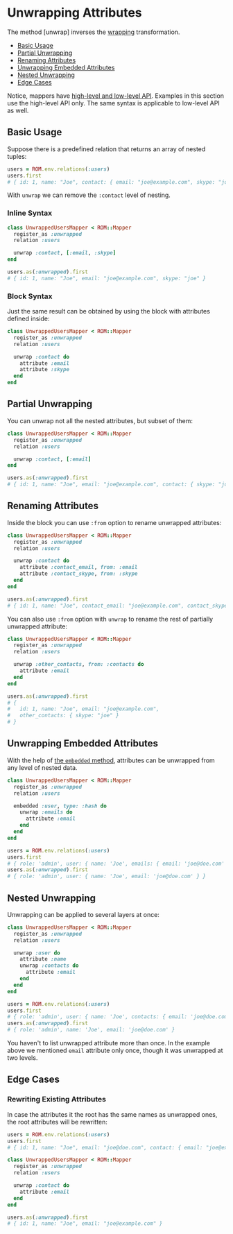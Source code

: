 Unwrapping Attributes
=====================

The method [unwrap] inverses the [wrapping](wrapping) transformation.

* [Basic Usage](#basic-usage)
* [Partial Unwrapping](#partial-unwrapping)
* [Renaming Attributes](#renaming-attributes)
* [Unwrapping Embedded Attributes](#unwrapping-embedded-attributes)
* [Nested Unwrapping](#nested-unwrapping)
* [Edge Cases](#edge-cases)

Notice, mappers have [high-level and low-level API](../mappers.md#high-level-and-low-level-api). Examples in this section use the high-level API only. The same syntax is applicable to low-level API as well.

Basic Usage
-----------

Suppose there is a predefined relation that returns an array of nested tuples:

```ruby
users = ROM.env.relations(:users)
users.first
# { id: 1, name: "Joe", contact: { email: "joe@example.com", skype: "joe" } }
```

With `unwrap` we can remove the `:contact` level of nesting.

### Inline Syntax

```ruby
class UnwrappedUsersMapper < ROM::Mapper
  register_as :unwrapped
  relation :users

  unwrap :contact, [:email, :skype]
end

users.as(:unwrapped).first
# { id: 1, name: "Joe", email: "joe@example.com", skype: "joe" }
```

### Block Syntax

Just the same result can be obtained by using the block with attributes defined inside:

```ruby
class UnwrappedUsersMapper < ROM::Mapper
  register_as :unwrapped
  relation :users

  unwrap :contact do
    attribute :email
    attribute :skype
  end
end
```

Partial Unwrapping
------------------

You can unwrap not all the nested attributes, but subset of them:

```ruby
class UnwrappedUsersMapper < ROM::Mapper
  register_as :unwrapped
  relation :users

  unwrap :contact, [:email]
end

users.as(:unwrapped).first
# { id: 1, name: "Joe", email: "joe@example.com", contact: { skype: "joe" } }
```

Renaming Attributes
-------------------

Inside the block you can use `:from` option to rename unwrapped attributes:

```ruby
class UnwrappedUsersMapper < ROM::Mapper
  register_as :unwrapped
  relation :users

  unwrap :contact do
    attribute :contact_email, from: :email
    attribute :contact_skype, from: :skype
  end
end

users.as(:unwrapped).first
# { id: 1, name: "Joe", contact_email: "joe@example.com", contact_skype: "joe" }
```

You can also use `:from` option with `unwrap` to rename the rest of partially unwrapped attribute:

```ruby
class UnwrappedUsersMapper < ROM::Mapper
  register_as :unwrapped
  relation :users

  unwrap :other_contacts, from: :contacts do
    attribute :email
  end
end

users.as(:unwrapped).first
# {
#   id: 1, name: "Joe", email: "joe@example.com",
#   other_contacts: { skype: "joe" }
# }
```

Unwrapping Embedded Attributes
------------------------------

With the help of [the `embedded` method](embedding), attributes can be unwrapped from any level of nested data.

```ruby
class UnwrappedUsersMapper < ROM::Mapper
  register_as :unwrapped
  relation :users

  embedded :user, type: :hash do
    unwrap :emails do
      attribute :email
    end
  end
end

users = ROM.env.relations(:users)
users.first
# { role: 'admin', user: { name: 'Joe', emails: { email: 'joe@doe.com' } } }
users.as(:unwrapped).first
# { role: 'admin', user: { name: 'Joe', email: 'joe@doe.com' } }
```

Nested Unwrapping
-----------------

Unwrapping can be applied to several layers at once:

```ruby
class UnwrappedUsersMapper < ROM::Mapper
  register_as :unwrapped
  relation :users

  unwrap :user do
    attribute :name
    unwrap :contacts do
      attribute :email
    end
  end
end

users = ROM.env.relations(:users)
users.first
# { role: 'admin', user: { name: 'Joe', contacts: { email: 'joe@doe.com' } } }
users.as(:unwrapped).first
# { role: 'admin', name: 'Joe', email: 'joe@doe.com' }
```

You haven't to list unwrapped attribute more than once. In the example above we mentioned `email` attribute only once, though it was unwrapped at two levels.

Edge Cases
----------

### Rewriting Existing Attributes

In case the attributes it the root has the same names as unwrapped ones, the root attributes will be rewritten:

```ruby
users = ROM.env.relations(:users)
users.first
# { id: 1, name: "Joe", email: "joe@doe.com", contact: { email: "joe@example.com" } }

class UnwrappedUsersMapper < ROM::Mapper
  register_as :unwrapped
  relation :users

  unwrap :contact do
    attribute :email
  end
end

users.as(:unwrapped).first
# { id: 1, name: "Joe", email: "joe@example.com" }
```
